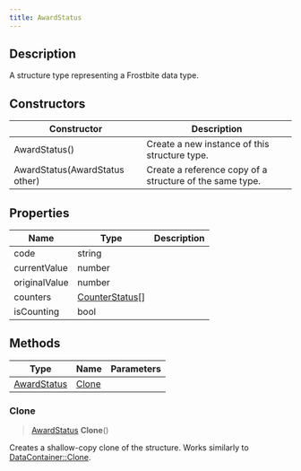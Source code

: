 ```yaml
---
title: AwardStatus
---
```

## Description

A structure type representing a Frostbite data type.

## Constructors

| Constructor                    | Description                                              |
| ------------------------------ | -------------------------------------------------------- |
| AwardStatus()                  | Create a new instance of this structure type.            |
| AwardStatus(AwardStatus other) | Create a reference copy of a structure of the same type. |

## Properties

| Name          | Type                               | Description |
| ------------- | ---------------------------------- | ----------- |
| code          | string                             |             |
| currentValue  | number                             |             |
| originalValue | number                             |             |
| counters      | [CounterStatus](/vext/ref/fb/counterstatus/)\[\] |             |
| isCounting    | bool                               |             |

## Methods

| Type                       | Name            | Parameters |
| -------------------------- | --------------- | ---------- |
| [AwardStatus](/vext/ref/fb/awardstatus/) | [Clone](#clone) |            |

### Clone

> [AwardStatus](/vext/ref/fb/awardstatus/) **Clone**()

Creates a shallow-copy clone of the structure. Works similarly to [DataContainer::Clone](/vext/ref/shared/class/datacontainer#clone).
